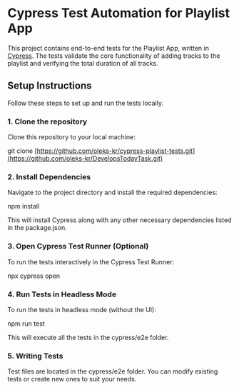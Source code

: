 # Cypress Test Automation for Playlist App

This project contains end-to-end tests for the Playlist App, written in [Cypress](https://www.cypress.io/). The tests validate the core functionality of adding tracks to the playlist and verifying the total duration of all tracks.

## Setup Instructions

Follow these steps to set up and run the tests locally.

### 1. Clone the repository

Clone this repository to your local machine:

git clone [https://github.com/oleks-kr/cypress-playlist-tests.git](https://github.com/oleks-kr/DevelopsTodayTask.git)

### 2. Install Dependencies
Navigate to the project directory and install the required dependencies:

npm install

This will install Cypress along with any other necessary dependencies listed in the package.json.

### 3. Open Cypress Test Runner (Optional)
To run the tests interactively in the Cypress Test Runner:

npx cypress open

### 4. Run Tests in Headless Mode
To run the tests in headless mode (without the UI):

npm run test

This will execute all the tests in the cypress/e2e folder.

### 5. Writing Tests
Test files are located in the cypress/e2e folder. You can modify existing tests or create new ones to suit your needs.
